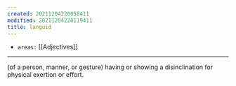 ```yaml
---
created: 20211204220058411
modified: 20211204220119411
title: languid
---
```


- `areas:` [[Adjectives]]

---

(of a person, manner, or gesture) having or showing a disinclination for physical exertion or effort.
